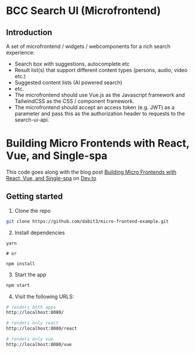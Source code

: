 # BCC Search UI (Microfrontend)

## Introduction
A set of microfrontend / widgets / webcomponents for a rich search experience:

- Search box with suggestions, autocomplete etc
- Result list(s) that support different content types (persons, audio, video etc.)
- Suggested content lists (AI powered search)
- etc.
- The microfrontend should use Vue.js as the Javascript framework and TailwindCSS as the CSS / component framework.
- The microfrontend should accept an access token (e.g. JWT) as a parameter and pass this as the authorization header to requests to the search-ui-api.

# Building Micro Frontends with React, Vue, and Single-spa


This code goes along with the blog post [Building Micro Frontends with React, Vue, and Single-spa](https://dev.to/dabit3/building-micro-frontends-with-react-vue-and-single-spa-52op) on [Dev.to](https://dev.to)

## Getting started

1. Clone the repo

```sh
git clone https://github.com/dabit3/micro-frontend-example.git
```

2. Install dependencies

```
yarn

# or

npm install
```

3. Start the app

```sh
npm start
```

4. Visit the following URLS:

```sh
# renders both apps
http://localhost:8080/

# renders only react
http://localhost:8080/react

# renders only vue
http://localhost:8080/vue
```